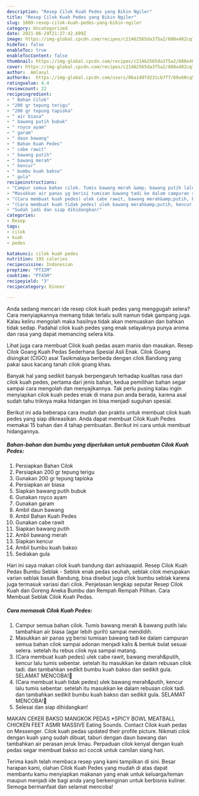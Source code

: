 ```yaml
---
description: "Resep Cilok Kuah Pedes yang Bikin Ngiler"
title: "Resep Cilok Kuah Pedes yang Bikin Ngiler"
slug: 1609-resep-cilok-kuah-pedes-yang-bikin-ngiler
category: Uncategorized
date: 2021-06-29T21:27:42.699Z
image: https://img-global.cpcdn.com/recipes/c21462565da375a2/680x482cq70/cilok-kuah-pedes-foto-resep-utama.jpg
hideToc: false
enableToc: true
enableTocContent: false
thumbnail: https://img-global.cpcdn.com/recipes/c21462565da375a2/680x482cq70/cilok-kuah-pedes-foto-resep-utama.jpg
cover: https://img-global.cpcdn.com/recipes/c21462565da375a2/680x482cq70/cilok-kuah-pedes-foto-resep-utama.jpg
author:  Amlasyl
authorAv:  https://img-global.cpcdn.com/users/06a149fd231cb7f7/60x60cq50/avatar.jpg
ratingvalue: 4.4
reviewcount: 22
recipeingredient:
- " Bahan Cilok"
- "200 gr tepung terigu"
- "200 gr tepung tapioka"
- " air biasa"
- " bawang putih bubuk"
- " royco ayam"
- " garam"
- " daun bawang"
- " Bahan Kuah Pedes"
- " cabe rawit"
- " bawang putih"
- " bawang merah"
- " kencur"
- " bumbu kuah bakso"
- " gula"
recipeinstructions:
- "Campur semua bahan cilok. Tumis bawang merah &amp; bawang putih lalu tambahkan air biasa (agar lebih gurih) sampai mendidih."
- "Masukkan air panas yg berisi tumisan bawang tadi ke dalam campuran semua bahan cilok sampai adonan menjadi kalis &amp; bentuk bulat sesuai selera. setelah itu rebus cilok nya sampai matang."
- "(Cara membuat kuah pedes) ulek cabe rawit, bawang merah&amp;putih, kencur lalu tumis sebentar. setelah itu masukkan ke dalam rebusan cilok tadi. dan tambahkan sedikit bumbu kuah bakso dan sedikit gula. SELAMAT MENCOBA!🥰"
- "(Cara membuat kuah tidak pedes) ulek bawang merah&amp;putih, kencur lalu tumis sebentar. setelah itu masukkan ke dalam rebusan cilok tadi. dan tambahkan sedikit bumbu kuah bakso dan sedikit gula. SELAMAT MENCOBA!🥰"
- "Sudah jadi dan siap dihidangkan!"
categories:
- Resep
tags:
- cilok
- kuah
- pedes

katakunci: cilok kuah pedes 
nutrition: 193 calories
recipecuisine: Indonesian
preptime: "PT32M"
cooktime: "PT45M"
recipeyield: "3"
recipecategory: Dinner

---
```



Anda sedang mencari ide resep cilok kuah pedes yang menggugah selera? Cara menyiapkannya memang tidak terlalu sulit namun tidak gampang juga. Kalau keliru mengolah maka hasilnya tidak akan memuaskan dan bahkan tidak sedap. Padahal cilok kuah pedes yang enak selayaknya punya aroma dan rasa yang dapat memancing selera kita.


Lihat juga cara membuat Cilok kuah pedas asam manis dan masakan. Resep Cilok Goang Kuah Pedas Sederhana Spesial Asli Enak. Cilok Goang disingkat (CIGO) asal Tasikmalaya berbeda dengan cilok Bandung yang pakai saus kacang tanah cilok goang khas.

Banyak hal yang sedikit banyak berpengaruh terhadap kualitas rasa dari cilok kuah pedes, pertama dari jenis bahan, kedua pemilihan bahan segar sampai cara mengolah dan menyajikannya. Tak perlu pusing kalau ingin menyiapkan cilok kuah pedes enak di mana pun anda berada, karena asal sudah tahu triknya maka hidangan ini bisa menjadi suguhan spesial.


Berikut ini ada beberapa cara mudah dan praktis untuk membuat cilok kuah pedes yang siap dikreasikan. Anda dapat membuat Cilok Kuah Pedes memakai 15 bahan dan 4 tahap pembuatan. Berikut ini cara untuk membuat hidangannya.

<!--inarticleads1-->

##### Bahan-bahan dan bumbu yang diperlukan untuk pembuatan Cilok Kuah Pedes:

1. Persiapkan  Bahan Cilok
1. Persiapkan 200 gr tepung terigu
1. Gunakan 200 gr tepung tapioka
1. Persiapkan  air biasa
1. Siapkan  bawang putih bubuk
1. Gunakan  royco ayam
1. Gunakan  garam
1. Ambil  daun bawang
1. Ambil  Bahan Kuah Pedes
1. Gunakan  cabe rawit
1. Siapkan  bawang putih
1. Ambil  bawang merah
1. Siapkan  kencur
1. Ambil  bumbu kuah bakso
1. Sediakan  gula


Hari ini saya makan cilok kuah bandung dari ashiaaapid. Resep Cilok Kuah Pedas Bumbu Seblak - Seblok enak pedas seuhah, seblak cilok merupakan varian seblak basah Bandung, bisa disebut juga cilok bumbu seblak karena juga termasuk variasi dari cilok. Penjelasan lengkap seputar Resep Cilok Kuah dan Goreng Aneka Bumbu dan Rempah Rempah Pilihan. Cara Membuat Seblak Cilok Kuah Pedas. 

<!--inarticleads2-->

##### Cara memasak Cilok Kuah Pedes:

1. Campur semua bahan cilok. Tumis bawang merah &amp; bawang putih lalu tambahkan air biasa (agar lebih gurih) sampai mendidih.
1. Masukkan air panas yg berisi tumisan bawang tadi ke dalam campuran semua bahan cilok sampai adonan menjadi kalis &amp; bentuk bulat sesuai selera. setelah itu rebus cilok nya sampai matang.
1. (Cara membuat kuah pedes) ulek cabe rawit, bawang merah&amp;putih, kencur lalu tumis sebentar. setelah itu masukkan ke dalam rebusan cilok tadi. dan tambahkan sedikit bumbu kuah bakso dan sedikit gula. SELAMAT MENCOBA!🥰
1. (Cara membuat kuah tidak pedes) ulek bawang merah&amp;putih, kencur lalu tumis sebentar. setelah itu masukkan ke dalam rebusan cilok tadi. dan tambahkan sedikit bumbu kuah bakso dan sedikit gula. SELAMAT MENCOBA!🥰
1. Selesai dan siap dihidangkan!

MAKAN CEKER BAKSO MANGKOK PEDAS *SPICY BOWL MEATBALL CHICKEN FEET ASMR MASSIVE Eating Sounds. Contact Cilok kuah pedas on Messenger. Cilok kuah pedas updated their profile picture. Nikmati cilok dengan kuah yang sudah dibuat, taburi dengan daun bawang dan tambahkan air perasan jeruk limau. Perpaduan cilok kenyal dengan kuah pedas segar membuat bakso aci cocok untuk camilan siang hari. 

Terima kasih telah membaca resep yang kami tampilkan di sini. Besar harapan kami, olahan Cilok Kuah Pedes yang mudah di atas dapat membantu kamu menyiapkan makanan yang enak untuk keluarga/teman maupun menjadi ide bagi anda yang berkeinginan untuk berbisnis kuliner. Semoga bermanfaat dan selamat mencoba!
